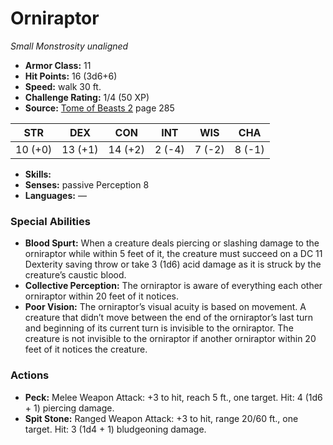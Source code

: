 # Orniraptor

*Small* *Monstrosity* *unaligned*

- **Armor Class:** 11
- **Hit Points:** 16 (3d6+6)
- **Speed:** walk 30 ft.
- **Challenge Rating:** 1/4 (50 XP)
- **Source:** [Tome of Beasts 2](https://koboldpress.com/kpstore/product/tome-of-beasts-2-for-5th-edition) page 285

| STR | DEX | CON | INT | WIS | CHA |
| --- | --- | --- | --- | --- | --- |
| 10 (+0) | 13 (+1) | 14 (+2) | 2 (-4) | 7 (-2) | 8 (-1) |

- **Skills:** 
- **Senses:** passive Perception 8
- **Languages:** —
### Special Abilities
- **Blood Spurt:** When a creature deals piercing or slashing damage to the orniraptor while within 5 feet of it, the creature must succeed on a DC 11 Dexterity saving throw or take 3 (1d6) acid damage as it is struck by the creature’s caustic blood.
- **Collective Perception:** The orniraptor is aware of everything each other orniraptor within 20 feet of it notices.
- **Poor Vision:** The orniraptor’s visual acuity is based on movement. A creature that didn’t move between the end of the orniraptor’s last turn and beginning of its current turn is invisible to the orniraptor. The creature is not invisible to the orniraptor if another orniraptor within 20 feet of it notices the creature.
### Actions
- **Peck:** Melee Weapon Attack: +3 to hit, reach 5 ft., one target. Hit: 4 (1d6 + 1) piercing damage.
- **Spit Stone:** Ranged Weapon Attack: +3 to hit, range 20/60 ft., one target. Hit: 3 (1d4 + 1) bludgeoning damage.


